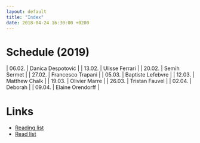 ```yaml
---
layout: default
title: "Index"
date: 2018-04-24 16:30:00 +0200
---
```


# Schedule (2019)

| 06.02. | Danica Despotović |
| 13.02. | Ulisse Ferrari |
| 20.02. | Semih Sermet |
| 27.02. | Francesco Trapani |
| 05.03. | Baptiste Lefebvre |
| 12.03. | Matthew Chalk |
| 19.03. | Olivier Marre |
| 26.03. | Tristan Fauvel |
| 02.04. | Deborah |
| 09.04. | Elaine Orendorff |

# Links

- <a href="{{ site.baseurl }}/reading_list">Reading list</a>
- <a href="{{ site.baseurl }}/read_list">Read list</a>
